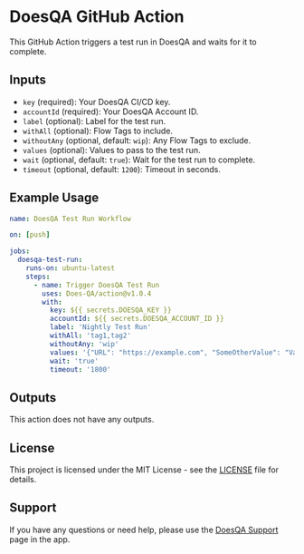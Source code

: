 # DoesQA GitHub Action

This GitHub Action triggers a test run in DoesQA and waits for it to complete.

## Inputs

- `key` (required): Your DoesQA CI/CD key.
- `accountId` (required): Your DoesQA Account ID.
- `label` (optional): Label for the test run.
- `withAll` (optional): Flow Tags to include.
- `withoutAny` (optional, default: `wip`): Any Flow Tags to exclude.
- `values` (optional): Values to pass to the test run.
- `wait` (optional, default: `true`): Wait for the test run to complete.
- `timeout` (optional, default: `1200`): Timeout in seconds.

## Example Usage

```yaml
name: DoesQA Test Run Workflow

on: [push]

jobs:
  doesqa-test-run:
    runs-on: ubuntu-latest
    steps:
      - name: Trigger DoesQA Test Run
        uses: Does-QA/action@v1.0.4
        with:
          key: ${{ secrets.DOESQA_KEY }}
          accountId: ${{ secrets.DOESQA_ACCOUNT_ID }}
          label: 'Nightly Test Run'
          withAll: 'tag1,tag2'
          withoutAny: 'wip'
          values: '{"URL": "https://example.com", "SomeOtherValue": "Value"}'
          wait: 'true'
          timeout: '1800'
```

## Outputs
This action does not have any outputs.

## License
This project is licensed under the MIT License - see the [LICENSE](LICENSE) file for details.

## Support
If you have any questions or need help, please use the [DoesQA Support](https://app.does.qa/app/help) page in the app.